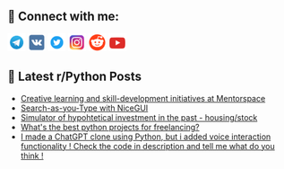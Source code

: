 ## 🔎 Connect with me:
[<img src="https://github.com/bullbesh/bullbesh/blob/main/images/Telegram.png" width="32" height="32" />](https://t.me/bullbesh)
[<img src="https://github.com/bullbesh/bullbesh/blob/main/images/VK.png" width="32" height="32" />](https://vk.com/bullbesh)
[<img src="https://github.com/bullbesh/bullbesh/blob/main/images/Twitter.png" width="32" height="32" />](https://twitter.com/bullbesh1)
[<img src="https://github.com/bullbesh/bullbesh/blob/main/images/Instagram.png" width="32" height="32" />](https://www.instagram.com/bullbesh)
[<img src="https://github.com/bullbesh/bullbesh/blob/main/images/Reddit.png" width="32" height="32" />](https://www.reddit.com/user/bullbesh)
[<img src="https://github.com/bullbesh/bullbesh/blob/main/images/YouTube.png" width="32" height="32" />](https://www.youtube.com/channel/UCtfjRs6uzgq5mfm8S06WTcg)

## 📕 Latest r/Python Posts
<!-- BLOG-POST-LIST:START -->
- [Creative learning and skill-development initiatives at Mentorspace](https://www.reddit.com/r/Python/comments/10ql8c5/creative_learning_and_skilldevelopment/)
- [Search-as-you-Type with NiceGUI](https://www.reddit.com/r/Python/comments/10qk9kv/searchasyoutype_with_nicegui/)
- [Simulator of hypohtetical investment in the past - housing/stock](https://www.reddit.com/r/Python/comments/10qi554/simulator_of_hypohtetical_investment_in_the_past/)
- [What&#39;s the best python projects for freelancing?](https://www.reddit.com/r/Python/comments/10qhkrc/whats_the_best_python_projects_for_freelancing/)
- [I made a ChatGPT clone using Python, but i added voice interaction functionality ! Check the code in description and tell me what do you think !](https://www.reddit.com/r/Python/comments/10qgq1s/i_made_a_chatgpt_clone_using_python_but_i_added/)
<!-- BLOG-POST-LIST:END -->
